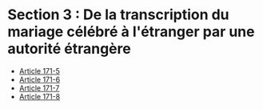 # Section 3 : De la transcription du mariage célébré à l'étranger par une autorité étrangère

- [Article 171-5](article-171-5.md)
- [Article 171-6](article-171-6.md)
- [Article 171-7](article-171-7.md)
- [Article 171-8](article-171-8.md)
